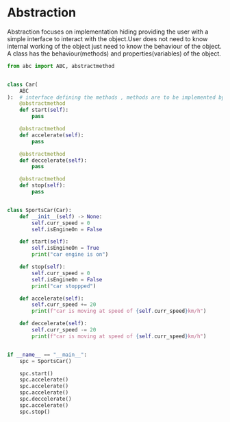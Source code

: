 # Abstraction

Abstraction focuses on implementation hiding providing the user with
a simple interface to interact with the object.User does not need to
know internal working of the object just need to know the behaviour
of the object. A class has the behaviour(methods) and properties(variables)
of the object.

```py
from abc import ABC, abstractmethod


class Car(
    ABC
):  # interface defining the methods , methods are to be implemented by class implementing this abstract class
    @abstractmethod
    def start(self):
        pass

    @abstractmethod
    def accelerate(self):
        pass

    @abstractmethod
    def deccelerate(self):
        pass

    @abstractmethod
    def stop(self):
        pass


class SportsCar(Car):
    def __init__(self) -> None:
        self.curr_speed = 0
        self.isEngineOn = False

    def start(self):
        self.isEngineOn = True
        print("car engine is on")

    def stop(self):
        self.curr_speed = 0
        self.isEngineOn = False
        print("car stoppped")

    def accelerate(self):
        self.curr_speed += 20
        print(f"car is moving at speed of {self.curr_speed}km/h")

    def deccelerate(self):
        self.curr_speed -= 20
        print(f"car is moving at speed of {self.curr_speed}km/h")


if __name__ == "__main__":
    spc = SportsCar()

    spc.start()
    spc.accelerate()
    spc.accelerate()
    spc.accelerate()
    spc.deccelerate()
    spc.accelerate()
    spc.stop()
```
